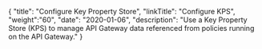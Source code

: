 {
    "title": "Configure Key Property Store",
    "linkTitle": "Configure KPS",
    "weight":"60",
    "date": "2020-01-06",
    "description": "Use a Key Property Store (KPS) to manage API Gateway data referenced from policies running on the API Gateway."
}
